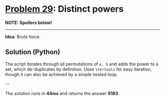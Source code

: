 # [Problem 29](http://projecteuler.net/problem=29): Distinct powers

**NOTE: Spoilers below!**

---

**Idea:**
Brute force.

## Solution (Python)

The script iterates through all permutations of `a, b` and adds the power to a set, which de-duplicates by definition.
Uses `itertools` for easy iteration, though it can also be achieved by a simple nested loop.

--

The solution runs in **44ms** and returns the answer **9183**.

